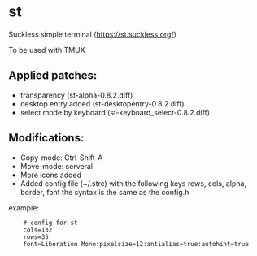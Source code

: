 # st

Suckless simple terminal (https://st.suckless.org/)

To be used with TMUX

## Applied patches:
* transparency (st-alpha-0.8.2.diff)
* desktop entry added (st-desktopentry-0.8.2.diff)
* select mode by keyboard (st-keyboard_select-0.8.2.diff)

## Modifications:
* Copy-mode: Ctrl-Shift-A
* Move-mode: serveral
* More icons added
* Added config file (~/.strc) with the following keys
	rows, cols, alpha, border, font
  the syntax is the same as the config.h

example:
```
	# config for st
  	cols=132
	rows=35
	font=Liberation Mono:pixelsize=12:antialias=true:autohint=true
```
